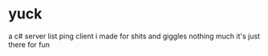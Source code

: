 # yuck
a c# server list ping client i made for shits and giggles
nothing much it's just there for fun
